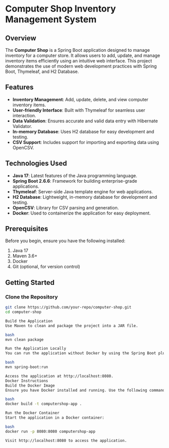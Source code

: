 # Computer Shop Inventory Management System

## Overview

The **Computer Shop** is a Spring Boot application designed to manage inventory for a computer store. It allows users to add, update, and manage inventory items efficiently using an intuitive web interface. This project demonstrates the use of modern web development practices with Spring Boot, Thymeleaf, and H2 Database.

## Features

- **Inventory Management**: Add, update, delete, and view computer inventory items.
- **User-friendly Interface**: Built with Thymeleaf for seamless user interaction.
- **Data Validation**: Ensures accurate and valid data entry with Hibernate Validator.
- **In-memory Database**: Uses H2 database for easy development and testing.
- **CSV Support**: Includes support for importing and exporting data using OpenCSV.

## Technologies Used

- **Java 17**: Latest features of the Java programming language.
- **Spring Boot 2.6.6**: Framework for building enterprise-grade applications.
- **Thymeleaf**: Server-side Java template engine for web applications.
- **H2 Database**: Lightweight, in-memory database for development and testing.
- **OpenCSV**: Library for CSV parsing and generation.
- **Docker**: Used to containerize the application for easy deployment.

## Prerequisites

Before you begin, ensure you have the following installed:

1. Java 17
2. Maven 3.6+
3. Docker
4. Git (optional, for version control)

## Getting Started

### Clone the Repository

```bash
git clone https://github.com/your-repo/computer-shop.git
cd computer-shop

Build the Application
Use Maven to clean and package the project into a JAR file.

bash
mvn clean package

Run the Application Locally
You can run the application without Docker by using the Spring Boot plugin:

bash
mvn spring-boot:run

Access the application at http://localhost:8080.
Docker Instructions
Build the Docker Image
Ensure you have Docker installed and running. Use the following command to build the Docker image:

bash
docker build -t computershop-app .

Run the Docker Container
Start the application in a Docker container:

bash
docker run -p 8080:8080 computershop-app

Visit http://localhost:8080 to access the application.
